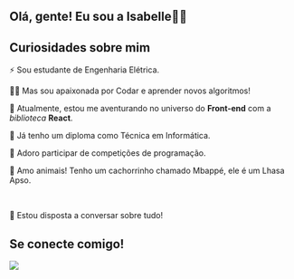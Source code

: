 ## Olá, gente! Eu sou a Isabelle👩‍💼

## Curiosidades sobre mim
<p>⚡ Sou estudante de Engenharia Elétrica.</p>
<p>👩‍💻 Mas sou apaixonada por Codar e aprender novos algoritmos!</p>
<p>🔮 Atualmente, estou me aventurando no universo do <b>Front-end</b> com a <i>biblioteca</i> <b>React</b>.</p>
<p>📜 Já tenho um diploma como Técnica em Informática.</p>
<p>🏅 Adoro participar de competições de programação.</p>
<p>🐾 Amo animais! Tenho um cachorrinho chamado Mbappé, ele é um Lhasa Apso.</p>
<br>
<p>💬 Estou disposta a conversar sobre tudo!</p>

## Se conecte comigo!
<a href="//www.linkedin.com/in/isabelle-medeiros"><img src="https://img.shields.io/badge/LinkedIn-0077B5?style=for-the-badge&logo=linkedin&logoColor=white"/></a>
<!--
**devmailisa/devmailisa** is a ✨ _special_ ✨ repository because its `README.md` (this file) appears on your GitHub profile.

Here are some ideas to get you started:

- 🔭 I’m currently working on ...
- 🌱 I’m currently learning ...
- 👯 I’m looking to collaborate on ...
- 🤔 I’m looking for help with ...
- 💬 Ask me about ...
- 📫 How to reach me: ...
- 😄 Pronouns: ...
- ⚡ Fun fact: ...
-->
